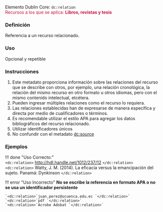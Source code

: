 Elemento Dublin Core: `dc:relation`  
<span style="color:#CD113B">Recursos a los que se aplica: __Libros, revistas y tesis__ </span>

### __Definición__
Referencia a un recurso relacionado.  

### __Uso__
Opcional y repetible  

### __Instrucciones__  
1. Este metadato proporciona información sobre las relaciones del recurso que se describe con otros, por ejemplo, una relación cronológica, la relación del mismo recurso en otro formato u otros idiomas, pero con el mismo contenido intelectual, etcétera.
2. Pueden ingresar múltiples relaciones como el recurso lo requiera.
3. Las relaciones establecidas han de expresarse de manera específica y directa por medio de cualificadores o términos.
4. Es recomendable utilizar el estilo APA para agregar los datos bibliográficos del recurso relacionado.
5. Utilizar identificadores únicos
6. No confundir con el metadato <dc:source>

### __Ejemplos__

!!! done "Uso Correcto:"  
    `<dc:relation>` http://hdl.handle.net/1012/237/12 `</dc:relation>`  
    `<dc:relation>` Watty, J. M. (2014). La eficacia versus la emancipación del sujeto. Panamá: Dynkinson `</dc:relation>`


!!! error "Uso Incorrecto"
    **No se escribe la referencia en formato APA o no se usa un identificador persistente**  
    
    `<dc:relation>`juan.perez@ucuenca.edu.ec `</dc:relation>`   
    `<dc:relation>`pdf `</dc:relation>`   
    `<dc:relation>`Acrobe Adobat `</dc:relation>`   
